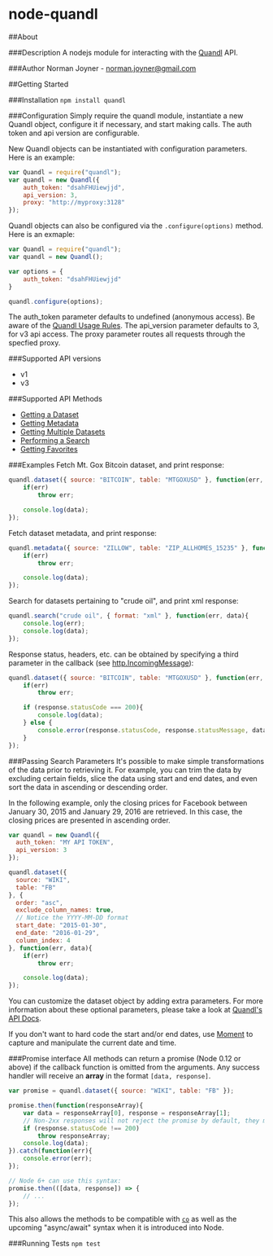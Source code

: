 node-quandl
====================

##About

###Description
A nodejs module for interacting with the [Quandl](https://www.quandl.com) API.

###Author
Norman Joyner - norman.joyner@gmail.com

##Getting Started

###Installation
```npm install quandl```

###Configuration
Simply require the quandl module, instantiate a new Quandl object, configure it if necessary, and start making calls. The auth token and api version are configurable.

New Quandl objects can be instantiated with configuration parameters. Here is an example:
```javascript
var Quandl = require("quandl");
var quandl = new Quandl({
    auth_token: "dsahFHUiewjjd",
    api_version: 3,
    proxy: "http://myproxy:3128"
});
```

Quandl objects can also be configured via the ```.configure(options)``` method. Here is an exmaple:
```javascript
var Quandl = require("quandl");
var quandl = new Quandl();

var options = {
    auth_token: "dsahFHUiewjjd"
}

quandl.configure(options);
```

The auth_token parameter defaults to undefined (anonymous access). Be aware of the [Quandl Usage Rules](https://www.quandl.com/help/api#Usage-Rules).
The api_version parameter defaults to 3, for v3 api access.
The proxy parameter routes all requests through the specfied proxy.

###Supported API versions
* v1
* v3

###Supported API Methods
* [Getting a Dataset](https://www.quandl.com/help/api#A-Simple-Example)
* [Getting Metadata](https://www.quandl.com/help/api#Getting-Metadata)
* [Getting Multiple Datasets](https://www.quandl.com/help/api#Multiple-Datasets)
* [Performing a Search](https://www.quandl.com/help/api#Doing-a-Search)
* [Getting Favorites](https://www.quandl.com/help/api#Getting-Favourites)

###Examples
Fetch Mt. Gox Bitcoin dataset, and print response:
```javascript
quandl.dataset({ source: "BITCOIN", table: "MTGOXUSD" }, function(err, data){
    if(err)
        throw err;

    console.log(data);
});
```
Fetch dataset metadata, and print response:
```javascript
quandl.metadata({ source: "ZILLOW", table: "ZIP_ALLHOMES_15235" }, function(err, data){
    if(err)
        throw err;

    console.log(data);
});
```

Search for datasets pertaining to "crude oil", and print xml response:
```javascript
quandl.search("crude oil", { format: "xml" }, function(err, data){
    console.log(err);
    console.log(data);
});
```

Response status, headers, etc. can be obtained by specifying a third parameter in the callback (see [http.IncomingMessage](https://nodejs.org/api/http.html)):
```javascript
quandl.dataset({ source: "BITCOIN", table: "MTGOXUSD" }, function(err, data, response){
    if(err)
        throw err;

    if (response.statusCode === 200){
        console.log(data);
    } else {
        console.error(response.statusCode, response.statusMessage, data);
    }
});
```

###Passing Search Parameters
It's possible to make simple transformations of the data prior to retrieving it. For example, you can trim the data by excluding certain fields, slice the data using start and end dates, and even sort the data in ascending or descending order.

In the following example, only the closing prices for Facebook between January 30, 2015 and January 29, 2016 are retrieved. In this case, the closing prices are presented in ascending order.

```javascript
var quandl = new Quandl({
  auth_token: "MY API TOKEN",
  api_version: 3
});

quandl.dataset({
  source: "WIKI",
  table: "FB"
}, {
  order: "asc",
  exclude_column_names: true,
  // Notice the YYYY-MM-DD format
  start_date: "2015-01-30",
  end_date: "2016-01-29",
  column_index: 4
}, function(err, data){
    if(err)
        throw err;

    console.log(data);
});
```

You can customize the dataset object by adding extra parameters. For more information about these optional parameters, please take a look at [Quandl's API Docs](https://www.quandl.com/docs/api?json#data).

If you don't want to hard code the start and/or end dates, use [Moment](http://momentjs.com/) to capture and manipulate the current date and time.

###Promise interface
All methods can return a promise (Node 0.12 or above) if the callback function is omitted from the arguments. Any success handler will receive an **array** in the format `[data, response]`.
```javascript
var promise = quandl.dataset({ source: "WIKI", table: "FB" });

promise.then(function(responseArray){
    var data = responseArray[0], response = responseArray[1];
    // Non-2xx responses will not reject the promise by default, they must be handled manually:
    if (response.statusCode !== 200)
        throw responseArray;
    console.log(data);
}).catch(function(err){
    console.error(err);
});

// Node 6+ can use this syntax:
promise.then(([data, response]) => {
    // ...
});
```
This also allows the methods to be compatible with [`co`](https://github.com/tj/co) as well as the upcoming "async/await" syntax when it is introduced into Node.

###Running Tests
```npm test```
